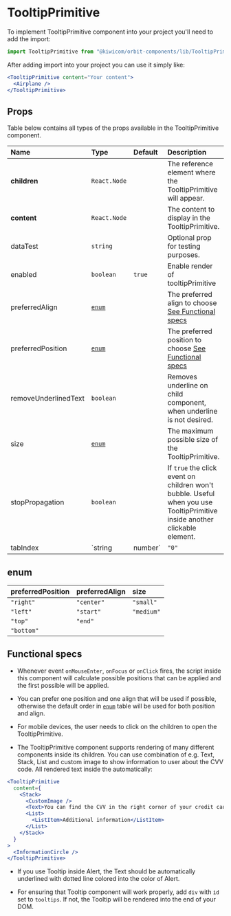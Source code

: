 # TooltipPrimitive

To implement TooltipPrimitive component into your project you'll need to add the import:

```jsx
import TooltipPrimitive from "@kiwicom/orbit-components/lib/TooltipPrimitive";
```

After adding import into your project you can use it simply like:

```jsx
<TooltipPrimitive content="Your content">
  <Airplane />
</TooltipPrimitive>
```

## Props

Table below contains all types of the props available in the TooltipPrimitive component.

| Name                 | Type              | Default | Description                                                                                                                |
| :------------------- | :---------------- | :------ | :------------------------------------------------------------------------------------------------------------------------- |
| **children**         | `React.Node`      |         | The reference element where the TooltipPrimitive will appear.                                                              |
| **content**          | `React.Node`      |         | The content to display in the TooltipPrimitive.                                                                            |
| dataTest             | `string`          |         | Optional prop for testing purposes.                                                                                        |
| enabled              | `boolean`         | `true`  | Enable render of tooltipPrimitive                                                                                          |
| preferredAlign       | [`enum`](#enum)   |         | The preferred align to choose [See Functional specs](#functional-specs)                                                    |
| preferredPosition    | [`enum`](#enum)   |         | The preferred position to choose [See Functional specs](#functional-specs)                                                 |
| removeUnderlinedText | `boolean`         |         | Removes underline on child component, when underline is not desired.                                                       |
| size                 | [`enum`](#enum)   |         | The maximum possible size of the TooltipPrimitive.                                                                         |
| stopPropagation      | `boolean`         |         | If `true` the click event on children won't bubble. Useful when you use TooltipPrimitive inside another clickable element. |
| tabIndex             | `string | number` | `"0"`   | Specifies the tab order of an element                                                                                      |

## enum

| preferredPosition | preferredAlign | size       |
| :---------------- | :------------- | :--------- |
| `"right"`         | `"center"`     | `"small"`  |
| `"left"`          | `"start"`      | `"medium"` |
| `"top"`           | `"end"`        |
| `"bottom"`        |

## Functional specs

- Whenever event `onMouseEnter`, `onFocus` or `onClick` fires, the script inside this component will calculate possible positions that can be applied and the first possible will be applied.

- You can prefer one position and one align that will be used if possible, otherwise the default order in [`enum`](#enum) table will be used for both position and align.

- For mobile devices, the user needs to click on the children to open the TooltipPrimitive.

- The TooltipPrimitive component supports rendering of many different components inside its children. You can use combination of e.g. Text, Stack, List and custom image to show information to user about the CVV code. All rendered text inside the automatically:

```jsx
<TooltipPrimitive
  content={
    <Stack>
      <CustomImage />
      <Text>You can find the CVV in the right corner of your credit card.</Text>
      <List>
        <ListItem>Additional information</ListItem>
      </List>
    </Stack>
  }
>
  <InformationCircle />
</TooltipPrimitive>
```

- If you use Tooltip inside Alert, the Text should be automatically underlined with dotted line colored into the color of Alert.

- For ensuring that Tooltip component will work properly, add `div` with `id` set to `tooltips`. If not, the Tooltip will be rendered into the end of your DOM.
